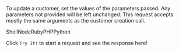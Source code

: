 To update a customer, set the values of the parameters passed. Any parameters not provided will be left unchanged. This request accepts mostly the same arguments as the customer creation call.

ShellNodeRubyPHPPython

Click `Try It!` to start a request and see the response here!
